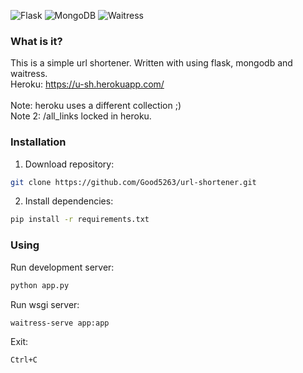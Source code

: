 ![Flask](https://img.shields.io/badge/flask-v1.1.2-blue?style=flat-square)
![MongoDB](https://img.shields.io/badge/pymongo-v3.11.3-blue?style=flat-square)
![Waitress](https://img.shields.io/badge/waitress-v1.4.4-blue?style=flat-square)

### What is it?
This is a simple url shortener. Written with using flask, mongodb and waitress.<br>
Heroku: https://u-sh.herokuapp.com/<br>
<br>
Note: heroku uses a different collection ;)<br>
Note 2: /all_links locked in heroku.

### Installation
1) Download repository:
```bash
git clone https://github.com/Good5263/url-shortener.git
```
2) Install dependencies:
```bash
pip install -r requirements.txt
```

### Using
Run development server:
```bash
python app.py
```
Run wsgi server:
```bash
waitress-serve app:app
```
Exit:
```bash
Ctrl+C  
```
